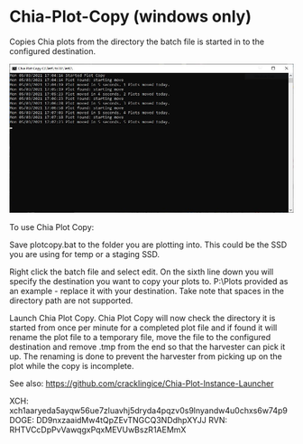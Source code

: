 # Chia-Plot-Copy (windows only)
Copies Chia plots from the directory the batch file is started in to the configured destination.

![Screenshot](screenshot.JPG)


To use Chia Plot Copy:

Save plotcopy.bat to the folder you are plotting into.  This could be the SSD you are using for temp or a staging SSD.

Right click the batch file and select edit.  On the sixth line down you will specify the destination you want to copy your plots to.  P:\Plots provided as an example - replace it with your destination.  Take note that spaces in the directory path are not supported.

Launch Chia Plot Copy.  Chia Plot Copy will now check the directory it is started from once per minute for a completed plot file and if found it will rename the plot file to a temporary file, move the file to the configured destination and remove .tmp from the end so that the harvester can pick it up.  The renaming is done to prevent the harvester from picking up on the plot while the copy is incomplete.

See also: https://github.com/cracklingice/Chia-Plot-Instance-Launcher

XCH: xch1aaryeda5ayqw56ue7zluavhj5dryda4pqzv0s9lnyandw4u0chxs6w74p9
DOGE: DD9nxzaaidMw4tQpZEvTNGCQ3NDdhpXYJJ
RVN: RHTVCcDpPvVawqgxPqxMEVUwBszR1AEMmX
